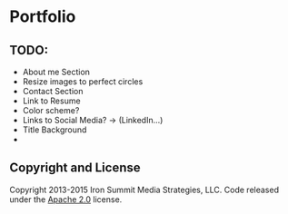 # Portfolio 

## TODO:

* About me Section
* Resize images to perfect circles
* Contact Section
* Link to Resume
* Color scheme?
* Links to Social Media? -> (LinkedIn...)
* Title Background
* 


## Copyright and License

Copyright 2013-2015 Iron Summit Media Strategies, LLC. Code released under the [Apache 2.0](https://github.com/IronSummitMedia/startbootstrap-bare/blob/gh-pages/LICENSE) license.